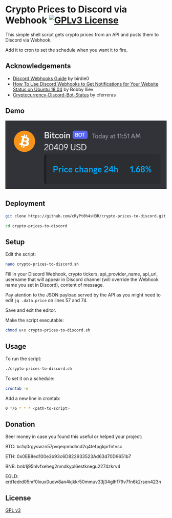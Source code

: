 
# Crypto Prices to Discord via Webhook [![GPLv3 License](https://img.shields.io/badge/License-GPL%20v3-yellow.svg)](https://opensource.org/licenses/)

This simple shell script gets crypto prices from an API and posts them to Discord via Webhook.

Add it to cron to set the schedule when you want it to fire.

## Acknowledgements

 - [Discord Webhooks Guide](https://birdie0.github.io/discord-webhooks-guide/) by birdie0
 - [How To Use Discord Webhooks to Get Notifications for Your Website Status on Ubuntu 18.04](https://www.digitalocean.com/community/tutorials/how-to-use-discord-webhooks-to-get-notifications-for-your-website-status-on-ubuntu-18-04) by Bobby Iliev
 - [Cryptocurrency-Discord-Bot-Status](https://github.com/cferreras/Cryptocurrency-Discord-Bot-Status) by cferreras

## Demo

![App Screenshot](https://raw.githubusercontent.com/cRyPt0h4sH3R/check-crypto-prices-discord-webhook/main/example.png)

## Deployment

```bash
git clone https://github.com/cRyPt0h4sH3R/crypto-prices-to-discord.git
```
```bash
cd crypto-prices-to-discord
```

## Setup

Edit the script:

```bash
nano crypto-prices-to-discord.sh
```
Fill in your Discord Webhook, crypto tickers, api_provider_name, api_url, username that will appear in Discord channel (will override the Webhook name you set in Discord), content of message.

Pay atention to the JSON payload served by the API as you might need to edit ```jq .data.price``` on lines 57 and 74.

Save and exit the editor.

Make the script executable:

```bash
chmod u+x crypto-prices-to-discord.sh
```

## Usage

To run the script:

```bash
./crypto-prices-to-discord.sh
```

To set it on a schedule:

```bash
crontab -e
```

Add a new line in crontab:

```bash
0 */6 * * * <path-to-script>
```
## Donation

Beer money in case you found this useful or helped your project:

BTC: bc1q0rgyswzn57pvqeqnmdlmd2q4tefpgkprfntvsc

ETH: 0x0EB8ed100e3b93c6D822933523Ad63d70D9651b7

BNB: bnb1j95hlvfxeheg2nmdkypl6estknegu2274zkrv4

EGLD: erd1edrd05mf0lxux0udw8an4kjkkr50mmuv33j34glhf79v7fn6k2rsen423n

## License

[GPL v3](https://opensource.org/license/gpl-3-0/)
